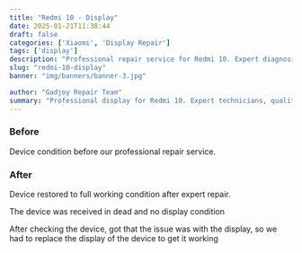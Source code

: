```yaml
---
title: "Redmi 10 - Display"
date: 2025-01-21T11:38:44
draft: false
categories: ['Xiaomi', 'Display Repair']
tags: ['display']
description: "Professional repair service for Redmi 10. Expert diagnosis and quality repairs in Bangalore."
slug: "redmi-10-display"
banner: "img/banners/banner-3.jpg"

author: "Gadjoy Repair Team"
summary: "Professional display for Redmi 10. Expert technicians, quality parts, warranty included."
---
```


### Before

Device condition before our professional repair service.

### After

Device restored to full working condition after expert repair.

The device was received in dead and no display condition

After checking the device, got that the issue was with the display, so we had to replace the display of the device to get it working